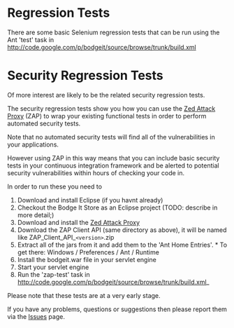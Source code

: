 # Regression Tests #

There are some basic Selenium regression tests that can be run using the Ant 'test' task in http://code.google.com/p/bodgeit/source/browse/trunk/build.xml

# Security Regression Tests #

Of more interest are likely to be the related security regression tests.

The security regression tests show you how you can use the [Zed Attack Proxy](https://code.google.com/p/zaproxy/downloads/list) (ZAP) to wrap your existing functional tests in order to perform automated security tests.

Note that no automated security tests will find all of the vulnerabilities in your applications.

However using ZAP in this way means that you can include basic security tests in your continuous integration framework and be alerted to potential security vulnerabilities within hours of checking your code in.

In order to run these you need to
  1. Download and install Eclipse (if you havnt already)
  1. Checkout the Bodge It Store as an Eclipse project (TODO: describe in more detail;)
  1. Download and install the [Zed Attack Proxy](https://code.google.com/p/zaproxy/downloads/list)
  1. Download the ZAP Client API (same directory as above), it will be named like ZAP\_Client\_API_`<version>`.zip
  1. Extract all of the jars from it and add them to the 'Ant Home Entries'.
    * To get there: Windows / Preferences / Ant / Runtime
  1. Install the bodgeit.war file in your servlet engine
  1. Start your servlet engine
  1. Run the 'zap-test' task in http://code.google.com/p/bodgeit/source/browse/trunk/build.xml_

Please note that these tests are at a very early stage.

If you have any problems, questions or suggestions then please report them via the [Issues](https://code.google.com/p/bodgeit/issues/list) page.